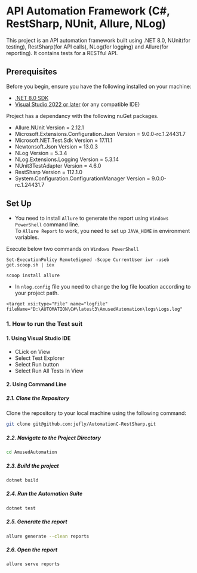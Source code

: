 # API Automation Framework (C#, RestSharp, NUnit, Allure, NLog)

This project is an API automation framework built using .NET 8.0, NUnit(for testing), RestSharp(for API calls), NLog(for logging) and Allure(for reporting). It contains tests for a RESTful API.

## Prerequisites

Before you begin, ensure you have the following installed on your machine:

- [.NET 8.0 SDK](https://dotnet.microsoft.com/download/dotnet/8.0)
- [Visual Studio 2022 or later](https://visualstudio.microsoft.com/vs/) (or any compatible IDE)

Project has a dependancy with the following nuGet packages.

* Allure.NUnit Version = 2.12.1 <br/>
* Microsoft.Extensions.Configuration.Json Version = 9.0.0-rc.1.24431.7<br/>
* Microsoft.NET.Test.Sdk Version = 17.11.1 <br/>
* Newtonsoft.Json Version = 13.0.3 <br/>
* NLog Version = 5.3.4 <br/>
* NLog.Extensions.Logging Version = 5.3.14 <br/>
* NUnit3TestAdapter Version = 4.6.0 <br/>
* RestSharp Version = 112.1.0 <br/>
* System.Configuration.ConfigurationManager Version = 9.0.0-rc.1.24431.7

## Set Up

* You need to install ```Allure``` to generate the report using ```Windows PowerShell``` command line. <br/>
To ```Allure Report``` to work, you need to set up ```JAVA_HOME``` in environment variables.

Execute below two commands on ```Windows PowerShell```
```
Set-ExecutionPolicy RemoteSigned -Scope CurrentUser iwr -useb get.scoop.sh | iex
```
```
scoop install allure
```
* In ```nlog.config``` file you need to change the log file location according to your project path.
```
<target xsi:type="File" name="logfile" fileName="D:\AUTOMATION\C#\latest3\AmusedAutomation\logs\Logs.log"
```

### 1. How to run the Test suit

#### 1. Using Visual Studio IDE
- CLick on View
- Select Test Explorer
- Select Run button
- Select Run All Tests In View

#### 2. Using Command Line

##### 2.1. Clone the Repository

Clone the repository to your local machine using the following command:

```bash
git clone git@github.com:jefly/AutomationC-RestSharp.git
```

##### 2.2. Navigate to the Project Directory
```bash
cd AmusedAutomation
```

##### 2.3. Build the project 
```bash
dotnet build
```

##### 2.4. Run the Automation Suite 
```bash
dotnet test
```

##### 2.5. Generate the report 
```bash
allure generate --clean reports
```

##### 2.6. Open the report 
```bash
allure serve reports
```
